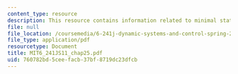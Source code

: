 ```yaml
---
content_type: resource
description: This resource contains information related to minimal state-space realization.
file: null
file_location: /coursemedia/6-241j-dynamic-systems-and-control-spring-2011/760782bd5ceefacb37bf8719dc23dfcb_MIT6_241JS11_chap25.pdf
file_type: application/pdf
resourcetype: Document
title: MIT6_241JS11_chap25.pdf
uid: 760782bd-5cee-facb-37bf-8719dc23dfcb
---
```

